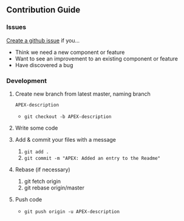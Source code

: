 ## Contribution Guide

### Issues

[Create a github issue](https://github.com/apexskins/apexskins/blob/master/CONTRIBUTING.md) if you...

- Think we need a new component or feature
- Want to see an improvement to an existing component or feature
- Have discovered a bug



### Development

1. Create new branch from latest master, naming branch 

   ```
   APEX-description
   ```

   - `git checkout -b APEX-description`

2. Write some code

3. Add & commit your files with a message

   1. `git add .`
   2. `git commit -m "APEX: Added an entry to the Readme"`

4. Rebase (if necessary)

   1. git fetch origin
   2. git rebase origin/master

5. Push code

   - `git push origin -u APEX-description`

